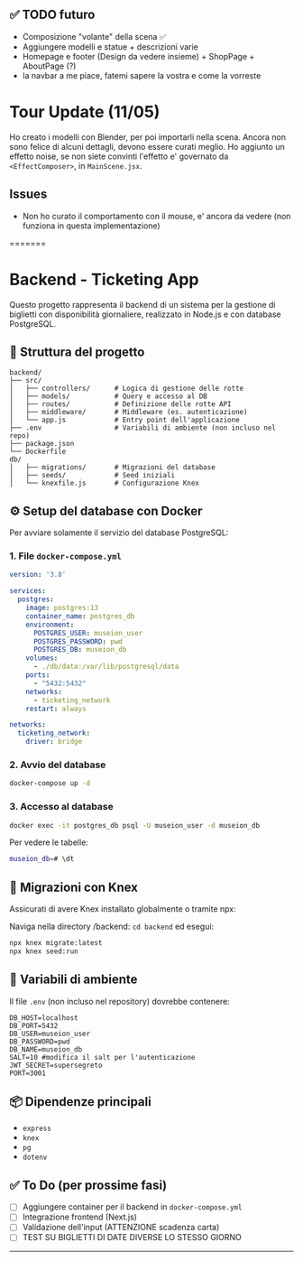 ## ✅ TODO futuro
- Composizione "volante" della scena ✅
- Aggiungere modelli e statue + descrizioni varie
- Homepage e footer (Design da vedere insieme) + ShopPage + AboutPage (?)
- la navbar a me piace, fatemi sapere la vostra e come la vorreste

# Tour Update (11/05)

Ho creato i modelli con Blender, per poi importarli nella scena. 
Ancora non sono felice di alcuni dettagli, devono essere curati meglio.
Ho aggiunto un effetto noise, se non siete convinti l'effetto e' governato da `<EffectComposer>`, in `MainScene.jsx`.

## Issues
- Non ho curato il comportamento con il mouse, e' ancora da vedere (non funziona in questa implementazione)



=======
# Backend - Ticketing App

Questo progetto rappresenta il backend di un sistema per la gestione di biglietti con disponibilità giornaliere, realizzato in Node.js e con database PostgreSQL.

## 📁 Struttura del progetto

```
backend/
├── src/
│   ├── controllers/      # Logica di gestione delle rotte
│   ├── models/           # Query e accesso al DB
│   ├── routes/           # Definizione delle rotte API
│   ├── middleware/       # Middleware (es. autenticazione)
│   └── app.js            # Entry point dell'applicazione
├── .env                  # Variabili di ambiente (non incluso nel repo)
├── package.json
└── Dockerfile
db/
│   ├── migrations/       # Migrazioni del database
│   ├── seeds/            # Seed iniziali
│   └── knexfile.js       # Configurazione Knex
```

## ⚙️ Setup del database con Docker

Per avviare solamente il servizio del database PostgreSQL:

### 1. File `docker-compose.yml`

```yaml
version: '3.8'

services:
  postgres:
    image: postgres:13
    container_name: postgres_db
    environment:
      POSTGRES_USER: museion_user
      POSTGRES_PASSWORD: pwd
      POSTGRES_DB: museion_db
    volumes:
      - ./db/data:/var/lib/postgresql/data
    ports:
      - "5432:5432"
    networks:
      - ticketing_network
    restart: always

networks:
  ticketing_network:
    driver: bridge
```

### 2. Avvio del database

```bash
docker-compose up -d
```

### 3. Accesso al database

```bash
docker exec -it postgres_db psql -U museion_user -d museion_db
```
Per vedere le tabelle:
```bash
museion_db=# \dt
```


## 🌱 Migrazioni con Knex

Assicurati di avere Knex installato globalmente o tramite npx:

Naviga nella directory /backend: ```cd backend``` ed esegui:

```bash
npx knex migrate:latest
npx knex seed:run   
```

## 🔐 Variabili di ambiente

Il file `.env` (non incluso nel repository) dovrebbe contenere:

```
DB_HOST=localhost
DB_PORT=5432
DB_USER=museion_user
DB_PASSWORD=pwd
DB_NAME=museion_db
SALT=10 #modifica il salt per l'autenticazione
JWT_SECRET=supersegreto
PORT=3001
```

## 📦 Dipendenze principali

* `express`
* `knex`
* `pg`
* `dotenv`

## ✅ To Do (per prossime fasi)

* [ ] Aggiungere container per il backend in `docker-compose.yml`
* [ ] Integrazione frontend (Next.js)
* [ ] Validazione dell'input (ATTENZIONE scadenza carta)
* [ ] TEST SU BIGLIETTI DI DATE DIVERSE LO STESSO GIORNO

---
